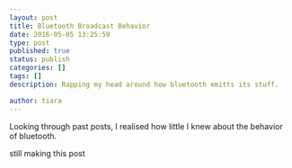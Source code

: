 ```yaml
---
layout: post
title: Bluetooth Broadcast Behavior
date: 2016-05-05 13:25:59
type: post
published: true
status: publish
categories: []
tags: []
description: Rapping my head around how bluetooth emitts its stuff. 

author: tiara
---
```


Looking through past posts, I realised how little I knew about the behavior of bluetooth. 


still making this post 

